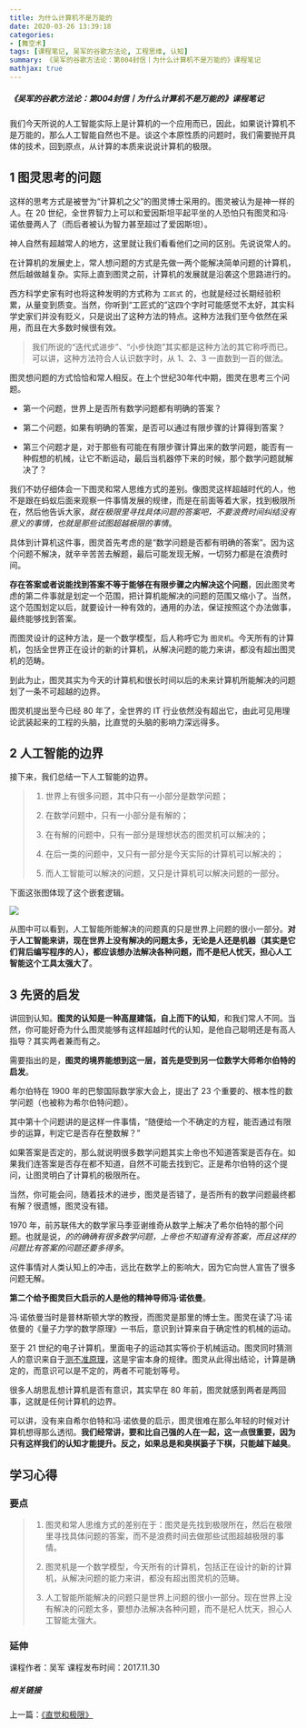 ```yaml
---
title: 为什么计算机不是万能的
date: 2020-03-26 13:39:18
categories:
- [舞空术]
tags: [课程笔记, 吴军的谷歌方法论, 工程思维, 认知]
summary: 《吴军的谷歌方法论：第004封信丨为什么计算机不是万能的》课程笔记
mathjax: true
---
```


##### 《吴军的谷歌方法论：第004封信丨为什么计算机不是万能的》课程笔记

我们今天所说的人工智能实际上是计算机的一个应用而已，因此，如果说计算机不是万能的，那么人工智能自然也不是。谈这个本原性质的问题时，我们需要抛开具体的技术，回到原点，从计算的本质来说说计算机的极限。

## 1 图灵思考的问题

这样的思考方式是被誉为“计算机之父”的图灵博士采用的。图灵被认为是神一样的人。在 20 世纪，全世界智力上可以和爱因斯坦平起平坐的人恐怕只有图灵和冯·诺依曼两人了（而后者被认为智力甚至超过了爱因斯坦）。

神人自然有超越常人的地方，这里就让我们看看他们之间的区别。先说说常人的。

在计算机的发展史上，常人想问题的方式是先做一两个能解决简单问题的计算机，然后越做越复杂。实际上直到图灵之前，计算机的发展就是沿袭这个思路进行的。

西方科学史家有时也将这种发明的方式称为 `工匠式` 的，也就是经过长期经验积累，从量变到质变。当然，你听到“工匠式的”这四个字时可能感觉不太好，其实科学史家们并没有贬义，只是说出了这种方法的特点。这种方法我们至今依然在采用，而且在大多数时候很有效。

> 我们所说的“迭代式进步”、“小步快跑”其实都是这种方法的其它称呼而已。可以讲，这种方法符合人认识数字时，从 1、2、3 一直数到一百的做法。

图灵想问题的方式恰恰和常人相反。在上个世纪30年代中期，图灵在思考三个问题。

* 第一个问题，世界上是否所有数学问题都有明确的答案？

* 第二个问题，如果有明确的答案，是否可以通过有限步骤的计算得到答案？

* 第三个问题才是，对于那些有可能在有限步骤计算出来的数学问题，能否有一种假想的机械，让它不断运动，最后当机器停下来的时候，那个数学问题就解决了？

我们不妨仔细体会一下图灵和常人思维方式的差别。像图灵这样超越时代的人，他不是跟在蚂蚁后面来观察一件事情发展的规律，而是在前面等着大家，找到极限所在，然后他告诉大家，*就在极限里寻找具体问题的答案吧，不要浪费时间纠结没有意义的事情，也就是那些试图超越极限的事情*。

具体到计算机这件事，图灵首先考虑的是“数学问题是否都有明确的答案”。因为这个问题不解决，就辛辛苦苦去解题，最后可能发现无解，一切努力都是在浪费时间。

**存在答案或者说能找到答案不等于能够在有限步骤之内解决这个问题**，因此图灵考虑的第二件事就是划定一个范围，把计算机能解决的问题的范围又缩小了。当然，这个范围划定以后，就要设计一种有效的，通用的办法，保证按照这个办法做事，最终能够找到答案。

而图灵设计的这种方法，是一个数学模型，后人称呼它为 `图灵机`。今天所有的计算机，包括全世界正在设计的新的计算机，从解决问题的能力来讲，都没有超出图灵机的范畴。

到此为止，图灵其实为今天的计算机和很长时间以后的未来计算机所能解决的问题划了一条不可超越的边界。

图灵机提出至今已经 80 年了，全世界的 IT 行业依然没有超出它，由此可见用理论武装起来的工程的头脑，比直觉的头脑的影响力深远得多。

## 2 人工智能的边界

接下来，我们总结一下人工智能的边界。

> 1. 世界上有很多问题，其中只有一小部分是数学问题；
>
> 2. 在数学问题中，只有一小部分是有解的；
>
> 3. 在有解的问题中，只有一部分是理想状态的图灵机可以解决的；
>
> 4. 在后一类的问题中，又只有一部分是今天实际的计算机可以解决的；
>
> 5. 而人工智能可以解决的问题，又只是计算机可以解决问题的一部分。

下面这张图体现了这个嵌套逻辑。

![](http://static.sunyt.site/ren-gong-zhi-neng-neng-jie-jue-de-wen-ti.png)

从图中可以看到，人工智能所能解决的问题真的只是世界上问题的很小一部分。**对于人工智能来讲，现在世界上没有解决的问题太多，无论是人还是机器（其实是它们背后编写程序的人），都应该想办法解决各种问题，而不是杞人忧天，担心人工智能这个工具太强大了**。

## 3 先贤的启发

讲回到认知。**图灵的认知是一种高屋建瓴，自上而下的认知**，和我们常人不同。当然，你可能好奇为什么图灵能够有这样超越时代的认知，是他自己聪明还是有高人指导？其实两者兼而有之。

需要指出的是，**图灵的境界能想到这一层，首先是受到另一位数学大师希尔伯特的启发**。

希尔伯特在 1900 年的巴黎国际数学家大会上，提出了 23 个重要的、根本性的数学问题（也被称为希尔伯特问题）。

其中第十个问题讲的是这样一件事情，“随便给一个不确定的方程，能否通过有限步的运算，判定它是否存在整数解？”

如果答案是否定的，那么就说明很多数学问题其实上帝也不知道答案是否存在。如果我们连答案是否存在都不知道，自然不可能去找到它。正是希尔伯特的这个提问，让图灵明白了计算机的极限所在。

当然，你可能会问，随着技术的进步，图灵是否错了，是否所有的数学问题最终都有解？很遗憾，图灵没有错。

1970 年，前苏联伟大的数学家马季亚谢维奇从数学上解决了希尔伯特的那个问题。也就是说，*的的确确有很多数学问题，上帝也不知道有没有答案，而且这样的问题比有答案的问题还要多得多*。

这件事情对人类认知上的冲击，远比在数学上的影响大，因为它向世人宣告了很多问题无解。

**第二个给予图灵巨大启示的人是他的精神导师冯∙诺依曼**。

冯∙诺依曼当时是普林斯顿大学的教授，而图灵是那里的博士生。图灵在读了冯∙诺依曼的《量子力学的数学原理》一书后，意识到计算来自于确定性的机械的运动。

至于 21 世纪的电子计算机，里面电子的运动其实等价于机械运动。图灵同时猜测人的意识来自于[测不准原理](/tools/knowledge-handbook/#uncertainty-principle)，这是宇宙本身的规律。图灵从此得出结论，计算是确定的，而意识可以是不定的，两者不可能划等号。

很多人胡思乱想计算机是否有意识，其实早在 80 年前，图灵就感到两者是两回事，这就是任何计算机的边界。

可以讲，没有来自希尔伯特和冯∙诺依曼的启示，图灵很难在那么年轻的时候对计算机想得那么透彻。**我们经常讲，要和比自己强的人在一起，这一点很重要，因为只有这样我们的认知才能提升。反之，如果总是和臭棋篓子下棋，只能越下越臭**。

## 学习心得

### 要点

> 1. 图灵和常人思维方式的差别在于：图灵是先找到极限所在，然后在极限里寻找具体问题的答案，而不是浪费时间去做那些试图超越极限的事情。
>
> 2. 图灵机是一个数学模型，今天所有的计算机，包括正在设计的新的计算机，从解决问题的能力来讲，都没有超出图灵机的范畴。
>
> 3. 人工智能所能解决的问题只是世界上问题的很小一部分。现在世界上没有解决的问题太多，要想办法解决各种问题，而不是杞人忧天，担心人工智能太强大。

### 延伸


课程作者：吴军
课程发布时间：2017.11.30

##### 相关链接

上一篇：[《直觉和极限》](/online-course-notes/wu-jun-de-gu-ge-fang-fa-lun/20171129_di-003-feng-xin-gong-cheng-si-wei-zhi-jue-he-ji-xian/)
